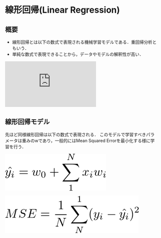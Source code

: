 # 線形回帰(Linear Regression)
## 概要
- 線形回帰とは以下の数式で表現される機械学習モデルである．重回帰分析ともいう．
- 単純な数式で表現できることから，データやモデルの解釈性が高い．

![線形回帰](https://latex.codecogs.com/gif.latex?%5Chat%7By_i%7D%3Dw_0&plus;%5Csum_%7Bi%3D1%7D%5E%7BN%7Dx_iw_i)


## 線形回帰モデル

先ほど同様線形回帰は以下の数式で表現される．  このモデルで学習すべきパラメータは重みのwであり，一般的にはMean Squared Errorを最小化する様に学習を行う．  

![線形回帰](https://github.com/yutayamazaki/Machine-Learning-Scratch/blob/master/docs/assets/linear_regression_math.png?raw=true)

![Mean Squared Error](https://github.com/yutayamazaki/Machine-Learning-Scratch/blob/master/docs/assets/linear_regression_mse.png?raw=true)
